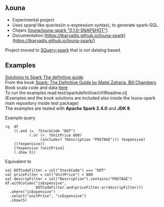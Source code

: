 ## λouna
- Experimental project
- Uses sparql like queries(in s-expression syntax), to generate spark-SQL.
- Clojars [[louna/louna-spark "0.1.0-SNAPSHOT"]](https://clojars.org/louna/louna-spark)  
- Documentation [https://tkaryadis.github.io/louna-spark](https://tkaryadis.github.io/louna-spark/)  

Project moved to [SQuery-spark](https://github.com/tkaryadis/squery-spark) that is not datalog based.  

## Examples
[Solutions to Spark The definitive guide](https://github.com/tkaryadis/louna-spark-def-guide)  
From the book [Spark: The Definitive Guide by Matei Zaharia, Bill Chambers](https://www.oreilly.com/library/view/spark-the-definitive/9781491912201/)  
Book scala code and data [here](https://github.com/databricks/Spark-The-Definitive-Guide)  
To run the examples read test/sparkdefinitive/ch1Readme.clj  
(Examples and the book solutions are included also inside the louna-spark main repository inside test package)    
The examples are tested with **Apache Spark 2.4.0** and **JDK 8**  

Example query

```
(q  df
    ((.and (=_ ?StockCode "DOT") 
           (.or (>_ ?UnitPrice 600)
                (includes? ?Description "POSTAGE"))) ?expensive)
    ((?expensive))
    [?expensive ?unitPrice]
    (.show 5))
```

Equivalent to
```
val DOTCodeFilter = col("StockCode") === "DOT"
val priceFilter = col("UnitPrice") > 600
val descripFilter = col("Description").contains("POSTAGE") 
df.withColumn("isExpensive", 
              DOTCodeFilter.and(priceFilter.or(descripFilter)))
  .where("isExpensive")
  .select("unitPrice", "isExpensive")
  .show(5) 
```
